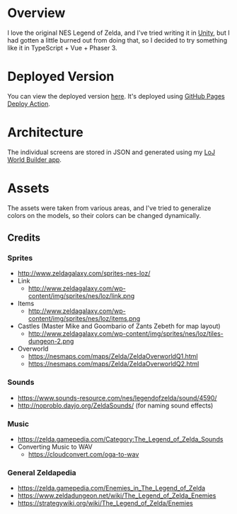 # Overview

I love the original NES Legend of Zelda, and I've tried writing it in [Unity](https://github.com/incutonez/ZeldaU), but I had gotten a little burned out from doing that, so I decided to try something like it in TypeScript + Vue + Phaser 3.

# Deployed Version

You can view the deployed version [here](https://incutonez.github.io/LegendOfJef/).  It's deployed using [GitHub Pages Deploy Action](https://github.com/JamesIves/github-pages-deploy-action).

# Architecture

The individual screens are stored in JSON and generated using my [LoJ World Builder app](http://incutonez.github.io/Sandbox/#/game).

# Assets

The assets were taken from various areas, and I've tried to generalize colors on the models, so their colors can be changed dynamically.

## Credits

### Sprites
- http://www.zeldagalaxy.com/sprites-nes-loz/
- Link
  - http://www.zeldagalaxy.com/wp-content/img/sprites/nes/loz/link.png
- Items
  - http://www.zeldagalaxy.com/wp-content/img/sprites/nes/loz/items.png
- Castles (Master Mike and Goombario of Zants Zebeth for map layout)
  - http://www.zeldagalaxy.com/wp-content/img/sprites/nes/loz/tiles-dungeon-2.png
- Overworld
  - https://nesmaps.com/maps/Zelda/ZeldaOverworldQ1.html
  - https://nesmaps.com/maps/Zelda/ZeldaOverworldQ2.html

### Sounds

  - https://www.sounds-resource.com/nes/legendofzelda/sound/4590/
  - http://noproblo.dayjo.org/ZeldaSounds/ (for naming sound effects)

### Music

- https://zelda.gamepedia.com/Category:The_Legend_of_Zelda_Sounds
- Converting Music to WAV
  - https://cloudconvert.com/oga-to-wav

### General Zeldapedia

- https://zelda.gamepedia.com/Enemies_in_The_Legend_of_Zelda
- https://www.zeldadungeon.net/wiki/The_Legend_of_Zelda_Enemies
- https://strategywiki.org/wiki/The_Legend_of_Zelda/Enemies